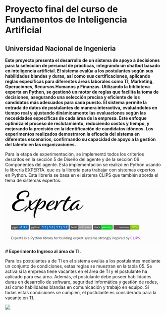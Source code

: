 # Proyecto final del curso de Fundamentos de Inteligencia Artificial

## Universidad Nacional de Ingenieria


**Este proyecto presenta el desarrollo de un sistema de apoyo a decisiones para la selección de personal de prácticas, integrando un chatbot basado en inteligencia artificial. El sistema evalúa a los postulantes según sus habilidades blandas y duras, así como sus certificaciones, aplicando reglas específicas para diferentes áreas laborales como TI, Marketing, Operaciones, Recursos Humanos y Finanzas. Utilizando la biblioteca experta en Python, se gestionó un motor de reglas que facilita la toma de decisiones, asegurando una selección precisa y eficiente de los candidatos más adecuados para cada puesto. El sistema permite la entrada de datos de postulantes de manera interactiva, evaluándolos en tiempo real y ajustando dinámicamente las evaluaciones según las necesidades específicas de cada área de la empresa. Este enfoque optimiza el proceso de reclutamiento, reduciendo costos y tiempo, y mejorando la precisión en la identificación de candidatos idóneos. Los experimentos realizados demostraron la eficacia del sistema en diferentes escenarios, confirmando su capacidad de apoyo a la gestión del talento en las organizaciones.**


Para la etapa de experimentación, se implementó todos los criterios descritos en la sección 5 de Diseño del agente y de la sección 06 Componentes del agente. Esta implementación se realizó en Python usando la librería EXPERTA, que es la librería para trabajar con sistemas expertos en Python. Esta librería se basa en el sistema CLIPS que también aborda el tema de sistemas expertos.

![](./image/readme/otros/img_experta.png)


**# Experimento  Ingreso al área de TI.**

Para los postulantes a de TI en el sistema evalúa a los postulantes mediante un conjunto de condiciones, estas reglas se muestran en la tabla 05. Se activa si la empresa tiene vacantes en el área de TI y el postulante ha aplicado para esa área. Además, el postulante debe poseer habilidades duras en desarrollo de software, seguridad informática y gestión de redes, así como habilidades blandas en comunicación y trabajo en equipo. Si todas estas condiciones se cumplen, el postulante es considerado para la vacante en TI.


![](./image/readme/./image/readme/1717387027455.png)
